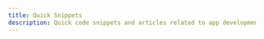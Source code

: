 ```yaml
---
title: Quick Snippets
description: Quick code snippets and articles related to app development
---
```

